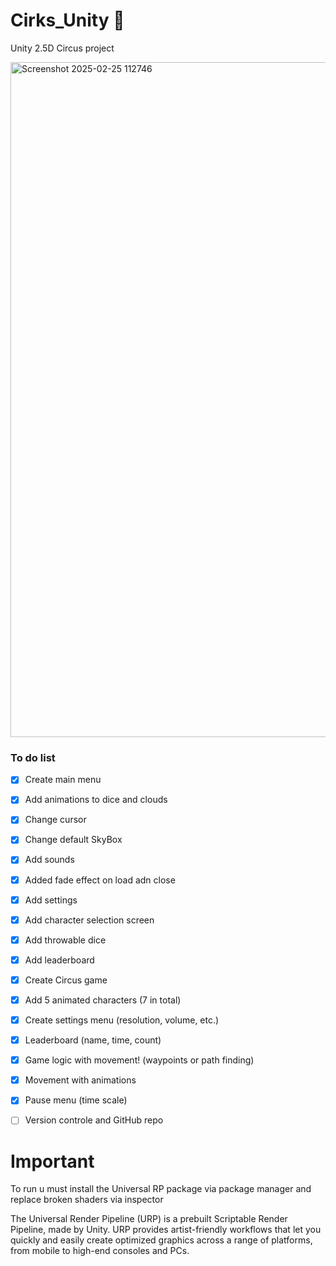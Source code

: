 # Cirks_Unity 🎲
Unity 2.5D Circus project

<img width="1080" alt="Screenshot 2025-02-25 112746" src="https://github.com/user-attachments/assets/3199e426-8a1b-49f1-9891-7e0b5647d4eb" />


### To do list
- [X] Create main menu
- [X] Add animations to dice and clouds
- [X] Change cursor
- [X] Change default SkyBox
- [X] Add sounds
- [X] Added fade effect on load adn close
- [X] Add settings
- [X] Add character selection screen
- [X] Add throwable dice
- [X] Add leaderboard
- [X] Create Circus game
- [X] Add 5 animated characters (7 in total)
- [X] Create settings menu (resolution, volume, etc.)
- [X] Leaderboard (name, time, count)
- [X] Game logic with movement! (waypoints or path finding)
- [X] Movement with animations
- [X] Pause menu (time scale)
- [ ] Version controle and GitHub repo


# Important

To run u must install the Universal RP package via package manager and replace broken shaders via inspector

The Universal Render Pipeline (URP) is a prebuilt Scriptable Render Pipeline, made by Unity. URP provides artist-friendly workflows that let you quickly and easily create optimized graphics across a range of platforms, from mobile to high-end consoles and PCs.


